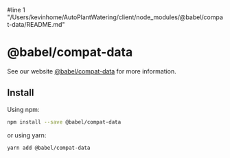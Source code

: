 #line 1 "/Users/kevinhome/AutoPlantWatering/client/node_modules/@babel/compat-data/README.md"
# @babel/compat-data

> 

See our website [@babel/compat-data](https://babeljs.io/docs/babel-compat-data) for more information.

## Install

Using npm:

```sh
npm install --save @babel/compat-data
```

or using yarn:

```sh
yarn add @babel/compat-data
```
